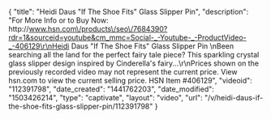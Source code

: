 {
    "title": "Heidi Daus \"If The Shoe Fits\" Glass Slipper Pin",
    "description": "For More Info or to Buy Now: http:\/\/www.hsn.com\/products\/seo\/7684390?rdr=1&sourceid=youtube&cm_mmc=Social-_-Youtube-_-ProductVideo-_-406129\r\nHeidi Daus \"If The Shoe Fits\" Glass Slipper Pin \nBeen searching all the land for the perfect fairy tale piece? This sparkling crystal glass slipper design inspired by Cinderella's fairy...\r\nPrices shown on the previously recorded video may not represent the current price.  View hsn.com to view the current selling price. HSN Item #406129",
    "videoid": "112391798",
    "date_created": "1441762203",
    "date_modified": "1503426214",
    "type": "captivate",
    "layout": "video",
    "url": "\/v\/heidi-daus-if-the-shoe-fits-glass-slipper-pin\/112391798"
}